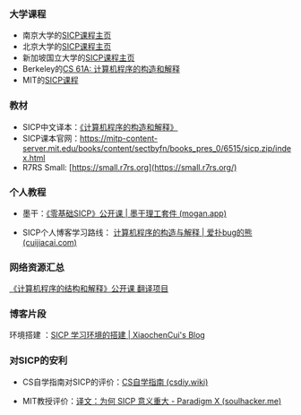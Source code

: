 ### 大学课程

- 南京大学的[SICP课程主页](https://cs.nju.edu.cn/xyfeng/teaching/SICP/index.htm)
- 北京大学的[SICP课程主页](https://www.math.pku.edu.cn/teachers/qiuzy/progtech/)
- 新加坡国立大学的[SICP课程主页](https://www.comp.nus.edu.sg/~cs1101s/)
- Berkeley的[CS 61A: 计算机程序的构造和解释](https://cs61a.org/)
- MIT的[SICP课程](https://ocw.mit.edu/courses/6-001-structure-and-interpretation-of-computer-programs-spring-2005/pages/syllabus/)



### 教材

- SICP中文译本：[《计算机程序的构造和解释》](https://book.douban.com/subject/1148282/)
- SICP课本官网：https://mitp-content-server.mit.edu/books/content/sectbyfn/books_pres_0/6515/sicp.zip/index.html
- R7RS Small: [https://small.r7rs.org](https://small.r7rs.org/)



### 个人教程

- 墨干：[《零基础SICP》公开课 | 墨干理工套件 (mogan.app)](https://mogan.app/zh/guide/SICP.html)

- SICP个人博客学习路线： [计算机程序的构造与解释 | 爱扑bug的熊 (cuijiacai.com)](https://blog.cuijiacai.com/sicp/)



### 网络资源汇总

[《计算机程序的结构和解释》公开课 翻译项目](https://github.com/DeathKing/Learning-SICP)



### 博客片段

环境搭建 ：[SICP 学习环境的搭建 | XiaochenCui's Blog](https://xiaochencui.github.io/2018/07/07/sicp-env/)



### 对SICP的安利

- CS自学指南对SICP的评价：[CS自学指南 (csdiy.wiki)](https://csdiy.wiki/)

- MIT教授评价：[译文：为何 SICP 意义重大 - Paradigm X (soulhacker.me)](https://soulhacker.me/posts/why-sicp-matters/)